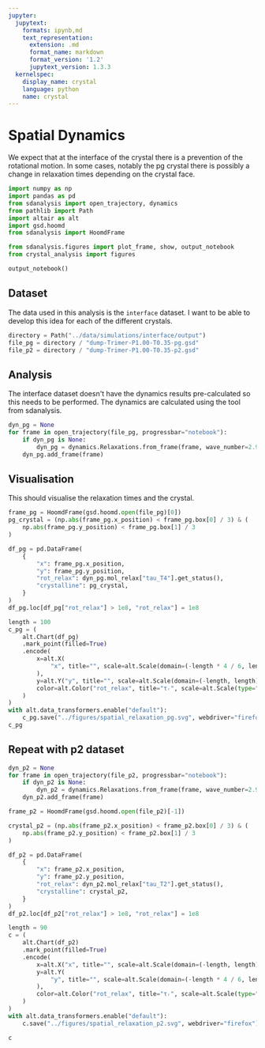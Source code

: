 ```yaml
---
jupyter:
  jupytext:
    formats: ipynb,md
    text_representation:
      extension: .md
      format_name: markdown
      format_version: '1.2'
      jupytext_version: 1.3.3
  kernelspec:
    display_name: crystal
    language: python
    name: crystal
---
```


# Spatial Dynamics

We expect that at the interface of the crystal
there is a prevention of the rotational motion.
In some cases, notably the pg crystal
there is possibly a change in relaxation times
depending on the crystal face.

```python
import numpy as np
import pandas as pd
from sdanalysis import open_trajectory, dynamics
from pathlib import Path
import altair as alt
import gsd.hoomd
from sdanalysis import HoomdFrame

from sdanalysis.figures import plot_frame, show, output_notebook
from crystal_analysis import figures

output_notebook()
```

## Dataset

The data used in this analysis is the `interface` dataset.
I want to be able to develop this idea
for each of the different crystals.

```python
directory = Path("../data/simulations/interface/output")
file_pg = directory / "dump-Trimer-P1.00-T0.35-pg.gsd"
file_p2 = directory / "dump-Trimer-P1.00-T0.35-p2.gsd"
```

## Analysis

The interface dataset doesn't have the dynamics results pre-calculated
so this needs to be performed.
The dynamics are calculated using the tool from sdanalysis.

```python
dyn_pg = None
for frame in open_trajectory(file_pg, progressbar="notebook"):
    if dyn_pg is None:
        dyn_pg = dynamics.Relaxations.from_frame(frame, wave_number=2.9)
    dyn_pg.add_frame(frame)
```

## Visualisation

This should visualise the relaxation times
and the crystal.

```python
frame_pg = HoomdFrame(gsd.hoomd.open(file_pg)[0])
pg_crystal = (np.abs(frame_pg.x_position) < frame_pg.box[0] / 3) & (
    np.abs(frame_pg.y_position) < frame_pg.box[1] / 3
)
```

```python
df_pg = pd.DataFrame(
    {
        "x": frame_pg.x_position,
        "y": frame_pg.y_position,
        "rot_relax": dyn_pg.mol_relax["tau_T4"].get_status(),
        "crystalline": pg_crystal,
    }
)
df_pg.loc[df_pg["rot_relax"] > 1e8, "rot_relax"] = 1e8
```

```python
length = 100
c_pg = (
    alt.Chart(df_pg)
    .mark_point(filled=True)
    .encode(
        x=alt.X(
            "x", title="", scale=alt.Scale(domain=(-length * 4 / 6, length * 4 / 6))
        ),
        y=alt.Y("y", title="", scale=alt.Scale(domain=(-length, length))),
        color=alt.Color("rot_relax", title="τᵣ", scale=alt.Scale(type="log")),
    )
)
with alt.data_transformers.enable("default"):
    c_pg.save("../figures/spatial_relaxation_pg.svg", webdriver="firefox")
c_pg
```

## Repeat with p2 dataset

```python
dyn_p2 = None
for frame in open_trajectory(file_p2, progressbar="notebook"):
    if dyn_p2 is None:
        dyn_p2 = dynamics.Relaxations.from_frame(frame, wave_number=2.9)
    dyn_p2.add_frame(frame)
```

```python
frame_p2 = HoomdFrame(gsd.hoomd.open(file_p2)[-1])
```

```python
crystal_p2 = (np.abs(frame_p2.x_position) < frame_p2.box[0] / 3) & (
    np.abs(frame_p2.y_position) < frame_p2.box[1] / 3
)
```

```python
df_p2 = pd.DataFrame(
    {
        "x": frame_p2.x_position,
        "y": frame_p2.y_position,
        "rot_relax": dyn_p2.mol_relax["tau_T2"].get_status(),
        "crystalline": crystal_p2,
    }
)
df_p2.loc[df_p2["rot_relax"] > 1e8, "rot_relax"] = 1e8
```

```python
length = 90
c = (
    alt.Chart(df_p2)
    .mark_point(filled=True)
    .encode(
        x=alt.X("x", title="", scale=alt.Scale(domain=(-length, length))),
        y=alt.Y(
            "y", title="", scale=alt.Scale(domain=(-length * 4 / 6, length * 4 / 6))
        ),
        color=alt.Color("rot_relax", title="τᵣ", scale=alt.Scale(type="log")),
    )
)
with alt.data_transformers.enable("default"):
    c.save("../figures/spatial_relaxation_p2.svg", webdriver="firefox")

c
```
